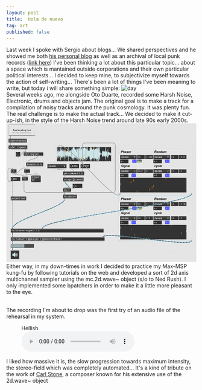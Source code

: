 ```yaml
---
layout: post
title:  Hola de nuevo
tag: art
published: false 
---
```


Last week I spoke with Sergio about blogs... We shared perspectives and he showed me both [his personal blog](https://drumsoverbogota.com/) as well as an archival of local punk records ([link here](https://elmuladar.com/))
I've been thinking a lot about this particular topic... about a space which is mantained outside corporations and their own particular political interests...
I decided to keep mine, to subjectivize myself towards the action of self-writing... 
There's been a lot of things I've been meaning to write, but today i will share something simple:
![day](/images/noiseto_1.jpeg)
<br>
Several weeks ago, me alongside Oto Duarte, recorded some Harsh Noise, Electronic, drums and objects jam. The original goal is to make a track for a compilation of noisy tracks around the punk cosmology.
It was plenty fun. The real challenge is to make the actual track... We decided to make it cut-up-ish, in the style of the Harsh Noise trend around late 90s early 2000s.
<br>
![apc_max_1.gif](/images/apc_max_1.gif)
Either way, in my down-times in work I decided to practice my Max-MSP kung-fu by following tutorials on the web and developed a sort of 2d axis multichannel sampler using the mc.2d.wave~ object
(s/o to Ned Rush). I only implemented some bpatchers in order to make it a little more pleasant to the eye.
<br>
<br>

The recording I'm about to drop was the first try of an audio file of the rehearsal in my system. 
<figure>
    <figcaption>Hellish</figcaption>
    <audio
        controls
        src="/images/hellish.mp3">
            Your browser does not support the
            <code>audio</code> element.
    </audio>
</figure>

I liked how massive it is, the slow progression towards maximum intensity, the stereo-field which was completely automated...
It's a kind of tribute on the work of [Carl Stone](https://youtu.be/15ijY1HqzgQ), a composer known for his extensive use of the 2d.wave~ object

